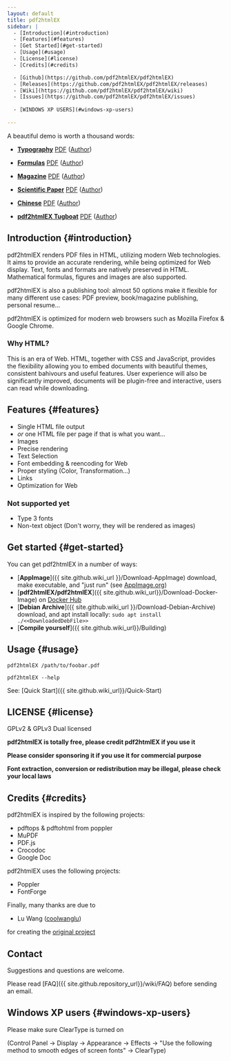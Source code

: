 ```yaml
---
layout: default
title: pdf2htmlEX
sidebar: |
  - [Introduction](#introduction)
  - [Features](#features)
  - [Get Started](#get-started)
  - [Usage](#usage)
  - [License](#license)
  - [Credits](#credits)

  - [Github](https://github.com/pdf2htmlEX/pdf2htmlEX)
  - [Releases](https://github.com/pdf2htmlEX/pdf2htmlEX/releases)
  - [Wiki](https://github.com/pdf2htmlEX/pdf2htmlEX/wiki)
  - [Issues](https://github.com/pdf2htmlEX/pdf2htmlEX/issues)
  
  - [WINDOWS XP USERS](#windows-xp-users)
  
---
```

A beautiful demo is worth a thousand words:

* [**Typography**](/demo/geneve.html)
  [PDF](https://github.com/raphink/geneve_1564/releases/download/2016-06-08_02/geneve_1564.pdf) 
  (<a href="https://github.com/raphink/geneve_1564" target="_blank">Author</a>) 
* [**Formulas**](/demo/cheat.html) 
  [PDF](http://www.tug.org/texshowcase/cheat.pdf) 
  (<a href="http://www.tug.org/texshowcase" target="_blank">Author</a>)
* [**Magazine**](/demo/issue65_en.html) 
  [PDF](http://dl.fullcirclemagazine.org/issue65_en.pdf) 
  (<a href="http://fullcirclemagazine.org" target="_blank">Author</a>) 
* [**Scientific Paper**](/demo/demo.html) 
  [PDF](http://citeseerx.ist.psu.edu/viewdoc/download?doi=10.1.1.148.349&rep=rep1&type=pdf) 
  (<a href="https://citeseerx.ist.psu.edu/viewdoc/summary?doi=10.1.1.148.349" target="_blank">Author</a>)
* [**Chinese**](/demo/LauZiDaoDeJingProjectGutenberg7337ByChingYiChen.html) 
  [PDF](/demo/LauZiDaoDeJingProjectGutenberg7337ByChingYiChen.pdf) 
  (<a href="https://www.gutenberg.org/ebooks/7337" target="_blank">Author</a>)

* [**pdf2htmlEX Tugboat**](doc/tb108wang.html)
  [PDF](doc/tb108wang.pdf)
  (<a href="https://github.com/coolwanglu" target="_blank">Author</a>)

## Introduction {#introduction}

pdf2htmlEX renders PDF files in HTML, utilizing modern Web technologies. 
It aims to provide an accurate rendering, while being optimized for Web 
display. Text, fonts and formats are natively preserved in HTML. 
Mathematical formulas, figures and images are also supported. 

pdf2htmlEX is also a publishing tool: almost 50 options make it flexible 
for many different use cases: PDF preview, book/magazine publishing, 
personal resume... 

pdf2htmlEX is optimized for modern web browsers such as Mozilla Firefox & Google 
Chrome. 

### Why HTML?

This is an era of Web. HTML, together with CSS and JavaScript, provides 
the flexibility allowing you to embed documents with beautiful themes, 
consistent bahivours and useful features. User experience will also be 
significantly improved, documents will be plugin-free and interactive, 
users can read while downloading. 

## Features {#features}

* Single HTML file output
* *or* one HTML file per page if that is what you want...
* Images
* Precise rendering 
* Text Selection
* Font embedding & reencoding for Web
* Proper styling (Color, Transformation...)
* Links
* Optimization for Web 

### Not supported yet

* Type 3 fonts
* Non-text object (Don't worry, they will be rendered as images)

## Get started {#get-started}

You can get pdf2htmlEX in a number of ways:

* [**AppImage**]({{ site.github.wiki_url }}/Download-AppImage) download, make executable, and "just run" (see 
  <a href="https://appimage.org/" target="_blank">AppImage.org</a>) 
* [**pdf2htmlEX/pdf2htmlEX**]({{ site.github.wiki_url}}/Download-Docker-Image) on 
  <a href="https://hub.docker.com/" target="_blank">Docker Hub</a> 
* [**Debian Archive**]({{ site.github.wiki_url }}/Download-Debian-Archive) download, and apt install locally:
  `sudo apt install ./<<DownloadedDebFile>>`
* [**Compile yourself**]({{ site.github.wiki_url}}/Building)

## Usage {#usage}

    pdf2htmlEX /path/to/foobar.pdf

    pdf2htmlEX --help

See: [Quick Start]({{ site.github.wiki_url}}/Quick-Start)

## LICENSE {#license}

GPLv2 & GPLv3 Dual licensed

**pdf2htmlEX is totally free, please credit pdf2htmlEX if you use it**

**Please consider sponsoring it if you use it for commercial purpose**

**Font extraction, conversion or redistribution may be illegal, please check your local laws**

## Credits {#credits}

pdf2htmlEX is inspired by the following projects:

* pdftops & pdftohtml from poppler 
* MuPDF
* PDF.js
* Crocodoc
* Google Doc

pdf2htmlEX uses the following projects:

* Poppler
* FontForge

Finally, many thanks are due to 

* Lu Wang ([coolwanglu](https://github.com/coolwanglu)) 

for creating the [original project](https://github.com/coolwanglu/pdf2htmlEX)

## Contact

Suggestions and questions are welcome. 

Please read [FAQ]({{ site.github.repository_url}}/wiki/FAQ) before sending an email.

## Windows XP users {#windows-xp-users}

Please make sure ClearType is turned on

(Control Panel -> Display -> Appearance -> Effects -> "Use the following method to smooth edges of screen fonts" -> ClearType)
